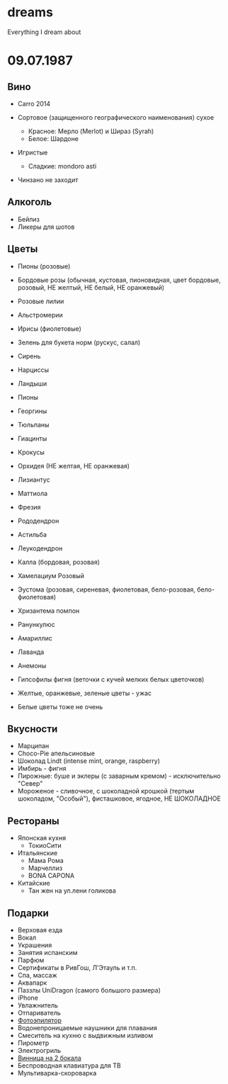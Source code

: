 # dreams
Everything I dream about

# 09.07.1987

## Вино

* Carro 2014
* Сортовое (защищенного географического наименования) сухое
  * Красное: Mерло (Merlot) и Шираз (Syrah)
  * Белое: Шардоне

* Игристые
  * Сладкие: mondoro asti

* Чинзано не заходит

## Алкоголь

* Бейлиз
* Ликеры для шотов

## Цветы

* Пионы (розовые)
* Бордовые розы (обычная, кустовая, пионовидная, цвет бордовые, розовый, НЕ желтый, НЕ белый, НЕ оранжевый)
* Розовые лилии
* Альстромерии
* Ирисы (фиолетовые)
* Зелень для букета норм (рускус, салал)
* Сирень
* Нарциссы
* Ландыши
* Пионы
* Георгины
* Тюльпаны
* Гиацинты
* Крокусы
* Орхидея (НЕ желтая, НЕ оранжевая)
* Лизиантус
* Маттиола
* Фрезия
* Рододендрон
* Астильба
* Леукодендрон
* Калла (бордовая, розовая)
* Хамелациум Розовый
* Эустома (розовая, сиреневая, фиолетовая, бело-розовая, бело-фиолетовая)
* Хризантема помпон
* Ранункулюс
* Амариллис
* Лаванда
* Анемоны

* Гипсофилы фигня (веточки с кучей мелких белых цветочков)
* Желтые, оранжевые, зеленые цветы - ужас
* Белые цветы тоже не очень


## Вкусности

* Марципан
* Choсo-Pie апельсиновые
* Шоколад Lindt (intense mint, orange, raspberry)
* Имбирь - фигня
* Пирожные: буше и эклеры (с заварным кремом) - исключительно "Север"
* Мороженое - сливочное, с шоколадной крошкой (тертым шоколадом, "Особый"), фисташковое, ягодное, НЕ ШОКОЛАДНОЕ

## Рестораны

* Японская кухня
  * ТокиоСити
* Итальянские
  * Мама Рома
  * Марчеллиз
  * BONA CAPONA
* Китайские
  * Тан жен на ул.лени голикова

## Подарки

* Верховая езда
* Вокал
* Украшения
* Занятия испанским
* Парфюм
* Сертификаты в РивГош, Л'Этауль и т.п.
* Спа, массаж
* Аквапарк
* Паззлы UniDragon (самого большого размера)
* iPhone
* Увлажнитель
* Отпариватель
* [Фотоэпилятор](https://www.philips.ru/c-m-pe/hair-removal/lumea-ipl)
* Водонепроницаемые наушники для плавания
* Смеситель на кухню с выдвижным изливом
* Пирометр
* Электрогриль
* [Винница на 2 бокала](https://www.instagram.com/creed.wood/)
* Беспроводная клавиатура для ТВ
* Мультиварка-скороварка
